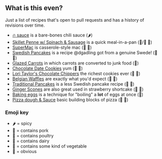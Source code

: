 ## What is this even?
Just a list of recipes that's open to pull requests and has a history of revisions over time.

- [:fire: sauce](firesauce.md) is a bare-bones chili sauce (:hot_pepper:)
- [Skillet Penne w/ Spinach & Sausage](skillet-penne.md) is a quick meal-in-a-pan (:pig:/:chicken: :leaves:)
- [SuperMac](mac-n-chz.md) is casserole-style mac (:milk_glass: :egg:)
- [Swedish Pancakes](swedish-pancakes.md) is a recipe @dgadling got from a genuine Swede! (:egg: :milk_glass:)
- [Glazed Carrots](carrots.md) in which carrots are converted to junk food (:leaves:)
- [Chocolate Date Cookies](chocodate.md) yum (:milk_glass: :egg:)
- [Lori Taylor's Chocolate Chippers](chippers.md) the richest cookies ever (:milk_glass: :egg:)
- [Belgian Waffles](belgian-waffles.md) are exactly what you'd expect (:milk_glass: :egg:)
- [Traditional Pancakes](pancakes.md) is a less Swedish pancake recipe (:milk_glass: :egg:)
- [Ginger Scones](gingerscones.md) are also great used in strawberry shortcake (:milk_glass: :egg:)
- [Baking eggs](baked-eggs.md) is a technique for "boiling" a **lot** of eggs at once (:egg:)
- [Pizza dough & Sauce](pizza.md) basic building blocks of pizza (:leaves: :milk_glass:)

### Emoji key
- :hot_pepper: = spicy
- :pig: = contains pork
- :chicken: = contains poultry
- :milk_glass: = contains dairy
- :leaves: = contains some kind of vegetable
- :egg: = obvious
